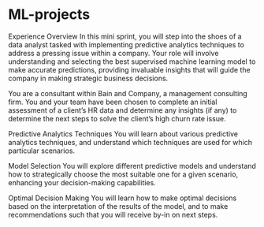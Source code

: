 # ML-projects
Experience Overview
In this mini sprint, you will step into the shoes of a data analyst tasked with implementing predictive analytics techniques to address a pressing issue within a company. Your role will involve understanding and selecting the best supervised machine learning model to make accurate predictions, providing invaluable insights that will guide the company in making strategic business decisions.

You are a consultant within Bain and Company, a management consulting firm. You and your team have been chosen to complete an initial assessment of a client’s HR data and determine any insights (if any) to determine the next steps to solve the client’s high churn rate issue.

Predictive Analytics Techniques
You will learn about various predictive analytics techniques, and understand which techniques are used for which particular scenarios.

Model Selection
You will explore different predictive models and understand how to strategically choose the most suitable one for a given scenario, enhancing your decision-making capabilities.

Optimal Decision Making
You will learn how to make optimal decisions based on the interpretation of the results of the model, and to make recommendations such that you will receive by-in on next steps.

